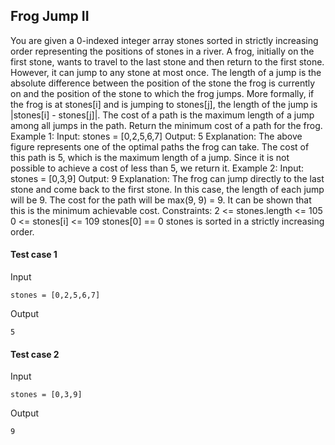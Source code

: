 
## Frog Jump II
You are given a 0-indexed integer array stones sorted in strictly increasing order representing the positions of stones in a river. A frog, initially on the first stone, wants to travel to the last stone and then return to the first stone. However, it can jump to any stone at most once. The length of a jump is the absolute difference between the position of the stone the frog is currently on and the position of the stone to which the frog jumps. More formally, if the frog is at stones[i] and is jumping to stones[j], the length of the jump is |stones[i] - stones[j]|. The cost of a path is the maximum length of a jump among all jumps in the path. Return the minimum cost of a path for the frog. Example 1: Input: stones = [0,2,5,6,7] Output: 5 Explanation: The above figure represents one of the optimal paths the frog can take. The cost of this path is 5, which is the maximum length of a jump. Since it is not possible to achieve a cost of less than 5, we return it. Example 2: Input: stones = [0,3,9] Output: 9 Explanation: The frog can jump directly to the last stone and come back to the first stone. In this case, the length of each jump will be 9. The cost for the path will be max(9, 9) = 9. It can be shown that this is the minimum achievable cost. Constraints: 2 &lt;= stones.length &lt;= 105 0 &lt;= stones[i] &lt;= 109 stones[0] == 0 stones is sorted in a strictly increasing order.

#### Test case 1

Input

```
stones = [0,2,5,6,7]
```

Output

```
5
```

#### Test case 2

Input

```
stones = [0,3,9]
```

Output

```
9
```
  